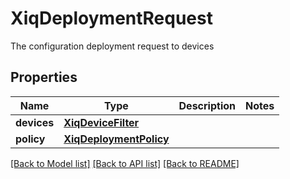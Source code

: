 # XiqDeploymentRequest

The configuration deployment request to devices
## Properties
Name | Type | Description | Notes
------------ | ------------- | ------------- | -------------
**devices** | [**XiqDeviceFilter**](XiqDeviceFilter.md) |  | 
**policy** | [**XiqDeploymentPolicy**](XiqDeploymentPolicy.md) |  | 

[[Back to Model list]](../README.md#documentation-for-models) [[Back to API list]](../README.md#documentation-for-api-endpoints) [[Back to README]](../README.md)


